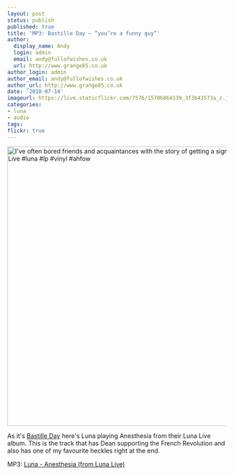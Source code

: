 ```yaml
---
layout: post
status: publish
published: true
title: 'MP3: Bastille Day – “you’re a funny guy”'
author:
  display_name: Andy
  login: admin
  email: andy@fullofwishes.co.uk
  url: http://www.grange85.co.uk
author_login: admin
author_email: andy@fullofwishes.co.uk
author_url: http://www.grange85.co.uk
date: '2010-07-14'
imageurl: https://live.staticflickr.com/7576/15706864139_3f3b43573a_z.jpg
categories:
- luna
- audio
tags:
flickr: true
---
```

<div class="col-md-6 float-right"><a data-flickr-embed="true"  href="https://www.flickr.com/photos/grange85/15706864139/" title="I&#x27;ve often bored friends and acquaintances with the story of getting a signed copy of Luna Live #luna #lp #vinyl #ahfow"><img src="https://live.staticflickr.com/7576/15706864139_3f3b43573a_z.jpg" width="640" height="640" alt="I&#x27;ve often bored friends and acquaintances with the story of getting a signed copy of Luna Live #luna #lp #vinyl #ahfow"></a></div>

As it's [Bastille Day](http://en.wikipedia.org/wiki/Bastille_Day) here's Luna playing Anesthesia from their Luna Live album. This is the track that has Dean supporting the French Revolution and also has one of my favourite heckles right at the end.

MP3: [Luna - Anesthesia (from Luna Live)](http://www.box.net/shared/29zih5rhk3)
